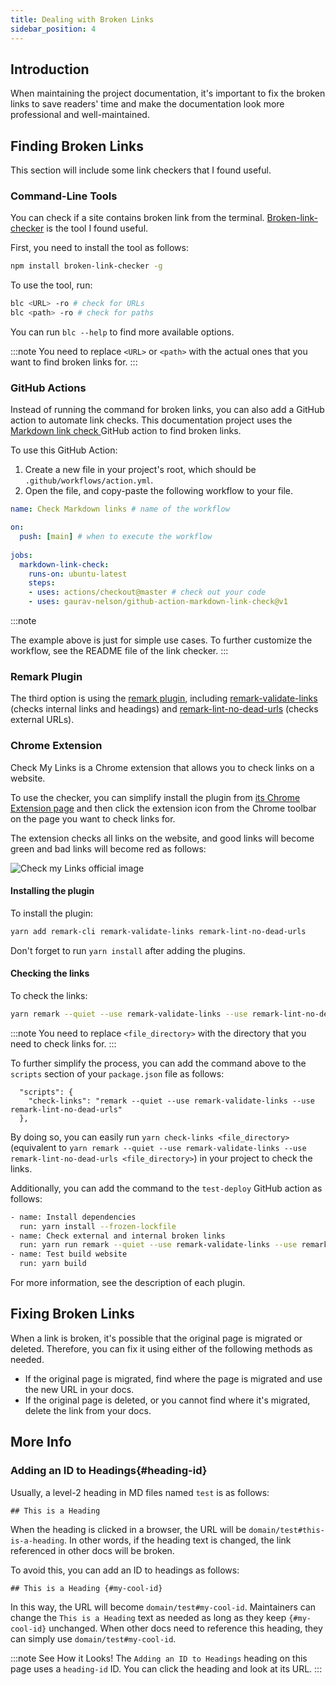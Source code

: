 ```yaml
---
title: Dealing with Broken Links
sidebar_position: 4
---
```


## Introduction

When maintaining the project documentation, it's important to fix the broken links to save readers' time and make the documentation look more professional and well-maintained.


## Finding Broken Links

This section will include some link checkers that I found useful.

### Command-Line Tools

You can check if a site contains broken link from the terminal. [Broken-link-checker](https://github.com/stevenvachon/broken-link-checker) is the tool I found useful.

First, you need to install the tool as follows:

```bash
npm install broken-link-checker -g
```

To use the tool, run:

```bash
blc <URL> -ro # check for URLs
blc <path> -ro # check for paths
```

You can run `blc --help` to find more available options.

:::note
You need to replace `<URL>` or `<path>` with the actual ones that you want to find broken links for.
:::

### GitHub Actions

Instead of running the command for broken links, you can also add a GitHub action to automate link checks. This documentation project uses the [Markdown link check ](https://github.com/gaurav-nelson/github-action-markdown-link-check) GitHub action to find broken links.

To use this GitHub Action:

1. Create a new file in your project's root, which should be `.github/workflows/action.yml`.
2. Open the file, and copy-paste the following workflow to your file.

  ```yml
  name: Check Markdown links # name of the workflow

  on: 
    push: [main] # when to execute the workflow
    
  jobs:
    markdown-link-check:
      runs-on: ubuntu-latest
      steps:
      - uses: actions/checkout@master # check out your code
      - uses: gaurav-nelson/github-action-markdown-link-check@v1
  ```

  :::note

  The example above is just for simple use cases. To further customize the workflow, see the README file of the link checker.
  :::

### Remark Plugin

The third option is using the [remark plugin](https://github.com/remarkjs/remark), including [remark-validate-links](https://github.com/remarkjs/remark-validate-links) (checks internal links and headings) and [remark-lint-no-dead-urls](https://github.com/remarkjs/remark-lint-no-dead-urls) (checks external URLs).

### Chrome Extension

Check My Links is a Chrome extension that allows you to check links on a website.

To use the checker, you can simplify install the plugin from [its Chrome Extension page](https://chrome.google.com/webstore/detail/check-my-links/ojkcdipcgfaekbeaelaapakgnjflfglf) and then click the extension icon from the Chrome toolbar on the page you want to check links for.

The extension checks all links on the website, and good links will become green and bad links will become red as follows:

![Check my Links official image](https://lh3.googleusercontent.com/PIFQvmPvomWD50aNPF25dgZtnOEPfayHyWcfn7Gv4xrhyDbXQQNsJwVOKtDOAtCt3r_uCHKRKbjoBblGJb5OqKKE-hg=w640-h400-e365-rj-sc0x00ffffff)

#### Installing the plugin

To install the plugin:

```bash
yarn add remark-cli remark-validate-links remark-lint-no-dead-urls
```

Don't forget to run `yarn install` after adding the plugins.

#### Checking the links

To check the links:

```bash
yarn remark --quiet --use remark-validate-links --use remark-lint-no-dead-urls <file_directory>
```

:::note
You need to replace `<file_directory>` with the directory that you need to check links for.
:::

To further simplify the process, you can add the command above to the `scripts` section of your `package.json` file as follows:

```
  "scripts": {
    "check-links": "remark --quiet --use remark-validate-links --use remark-lint-no-dead-urls"
  },
```

By doing so, you can easily run `yarn check-links <file_directory>` (equivalent to `yarn remark --quiet --use remark-validate-links --use remark-lint-no-dead-urls <file_directory>`) in your project to check the links.

Additionally, you can add the command to the `test-deploy` GitHub action as follows:

```bash
- name: Install dependencies
  run: yarn install --frozen-lockfile
- name: Check external and internal broken links
  run: yarn run remark --quiet --use remark-validate-links --use remark-lint-no-dead-urls <file_directory>
- name: Test build website
  run: yarn build
```

For more information, see the description of each plugin.

## Fixing Broken Links

When a link is broken, it's possible that the original page is migrated or deleted. Therefore, you can fix it using either of the following methods as needed.

- If the original page is migrated, find where the page is migrated and use the new URL in your docs.
- If the original page is deleted, or you cannot find where it's migrated, delete the link from your docs.

## More Info

### Adding an ID to Headings{#heading-id}

Usually, a level-2 heading in MD files named `test` is as follows:

```
## This is a Heading
```

When the heading is clicked in a browser, the URL will be `domain/test#this-is-a-heading`. In other words, if the heading text is changed, the link referenced in other docs will be broken.

To avoid this, you can add an ID to headings as follows:

```
## This is a Heading {#my-cool-id}
```


In this way, the URL will become `domain/test#my-cool-id`. Maintainers can change the `This is a Heading` text as needed as long as they keep `{#my-cool-id}` unchanged. When other docs need to reference this heading, they can simply use `domain/test#my-cool-id`.

:::note See How it Looks!
The `Adding an ID to Headings` heading on this page uses a `heading-id` ID. You can click the heading and look at its URL.
:::
